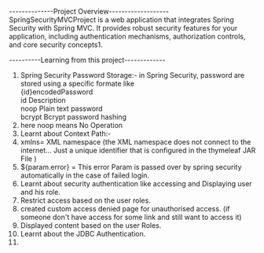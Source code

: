 --------------Project Overview-------------------  
 SpringSecurityMVCProject is a web application that integrates Spring Security with Spring MVC. It provides robust security features for your application, including authentication mechanisms, authorization controls,   
 and core security concepts1.  
 
----------Learning from this project-------------  
1. Spring Security Password Storage:-
    in Spring Security, password are stored using a specific formate like    
          {id}encodedPassword  
          id        Description  
          noop      Plain text password  
          bcrypt    Bcrypt password hashing  
2. here noop means No Operation
3. Learnt about Context Path:-
4. xmlns= XML namespace (the XML namespace does not connect to the internet... Just a unique identifier that is configured in the thymeleaf JAR File )
5. ${param.error} = This error Param is passed over by spring security automatically in the case of failed login.
6. Learnt about security authentication like accessing and Displaying user and his role.
7. Restrict access based on the user roles.
8. created custom access denied page for unauthorised access. (if someone don't have access for some link and still want to access it)
9. Displayed content based on the user Roles.
10. Learnt about the JDBC Authentication.
11. 
